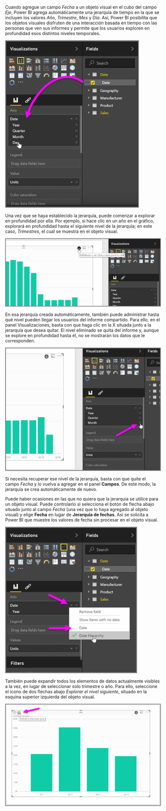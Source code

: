 Cuando agregue un campo *Fecha* a un objeto visual en el cubo del campo *Eje*, Power BI agrega automáticamente una jerarquía de tiempo en la que se incluyen los valores *Año*, *Trimestre*, *Mes* y *Día*. Así, Power BI posibilita que los objetos visuales disfruten de una interacción basada en tiempo con las personas que ven sus informes y permite que los usuarios exploren en profundidad esos distintos niveles temporales.

![](media/3-11g-visual-hierarchies-drilling/3-11g_1.png)

Una vez que se haya establecido la jerarquía, puede comenzar a explorar en profundidad por ella. Por ejemplo, si hace clic en un año en el gráfico, explorará en profundidad hasta el siguiente nivel de la jerarquía; en este caso, *Trimestres*, el cual se muestra en el objeto visual.

![](media/3-11g-visual-hierarchies-drilling/3-11g_2.png)

En esa jerarquía creada automáticamente, también puede administrar hasta qué nivel pueden llegar los usuarios del informe compartido. Para ello, en el panel Visualizaciones, basta con que haga clic en la X situada junto a la jerarquía que desea quitar. El nivel eliminado se quita del informe y, aunque se explore en profundidad hasta él, no se mostrarán los datos que le corresponden.

![](media/3-11g-visual-hierarchies-drilling/3-11g_3.png)

Si necesita recuperar ese nivel de la jerarquía, basta con que quite el campo *Fecha* y lo vuelva a agregar en el panel **Campos**. De este modo, la jerarquía se crea automáticamente de nuevo.

Puede haber ocasiones en las que no quiera que la jerarquía se utilice para un objeto visual. Puede controlarlo si selecciona el botón de flecha abajo situado junto al campo *Fecha* (una vez que lo haya agregado al objeto visual) y elige **Fecha** en lugar de **Jerarquía de fechas**. Así se solicita a Power BI que muestre los valores de fecha sin procesar en el objeto visual.

![](media/3-11g-visual-hierarchies-drilling/3-11g_4.png)

También puede expandir todos los elementos de datos actualmente visibles a la vez, en lugar de seleccionar solo trimestre o año. Para ello, seleccione el icono de dos flechas abajo *Explorar el nivel siguiente*, situado en la esquina superior izquierda del objeto visual.

![](media/3-11g-visual-hierarchies-drilling/3-11g_5.png)

